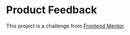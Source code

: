 # Product Feedback

This project is a challenge from [Frontend Mentor](https://www.frontendmentor.io/challenges/product-feedback-app-wbvUYqjR6).
